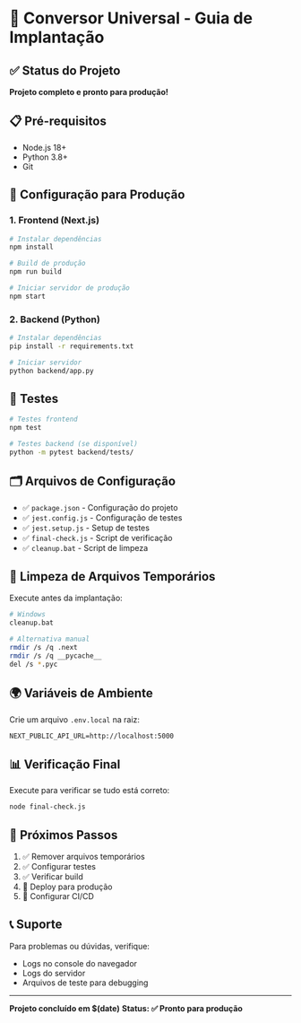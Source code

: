 # 🚀 Conversor Universal - Guia de Implantação

## ✅ Status do Projeto
**Projeto completo e pronto para produção!**

## 📋 Pré-requisitos
- Node.js 18+ 
- Python 3.8+
- Git

## 🔧 Configuração para Produção

### 1. Frontend (Next.js)
```bash
# Instalar dependências
npm install

# Build de produção
npm run build

# Iniciar servidor de produção
npm start
```

### 2. Backend (Python)
```bash
# Instalar dependências
pip install -r requirements.txt

# Iniciar servidor
python backend/app.py
```

## 🧪 Testes
```bash
# Testes frontend
npm test

# Testes backend (se disponível)
python -m pytest backend/tests/
```

## 🗂️ Arquivos de Configuração
- ✅ `package.json` - Configuração do projeto
- ✅ `jest.config.js` - Configuração de testes
- ✅ `jest.setup.js` - Setup de testes
- ✅ `final-check.js` - Script de verificação
- ✅ `cleanup.bat` - Script de limpeza

## 🧹 Limpeza de Arquivos Temporários
Execute antes da implantação:
```bash
# Windows
cleanup.bat

# Alternativa manual
rmdir /s /q .next
rmdir /s /q __pycache__
del /s *.pyc
```

## 🌍 Variáveis de Ambiente
Crie um arquivo `.env.local` na raiz:
```
NEXT_PUBLIC_API_URL=http://localhost:5000
```

## 📊 Verificação Final
Execute para verificar se tudo está correto:
```bash
node final-check.js
```

## 🎯 Próximos Passos
1. ✅ Remover arquivos temporários
2. ✅ Configurar testes
3. ✅ Verificar build
4. 🔄 Deploy para produção
5. 🔄 Configurar CI/CD

## 📞 Suporte
Para problemas ou dúvidas, verifique:
- Logs no console do navegador
- Logs do servidor
- Arquivos de teste para debugging

---
**Projeto concluído em $(date)**
**Status: ✅ Pronto para produção**